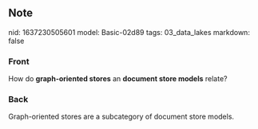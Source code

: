 ## Note
nid: 1637230505601
model: Basic-02d89
tags: 03_data_lakes
markdown: false

### Front
How do <b>graph-oriented stores</b> an <b>document store models</b>
relate?

### Back
Graph-oriented stores are a subcategory of document store models.
